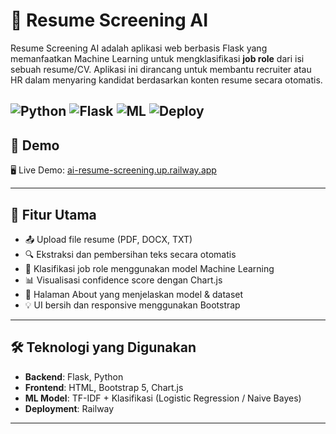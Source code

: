 # 🤖 Resume Screening AI

Resume Screening AI adalah aplikasi web berbasis Flask yang memanfaatkan Machine Learning untuk mengklasifikasi **job role** dari isi sebuah resume/CV. Aplikasi ini dirancang untuk membantu recruiter atau HR dalam menyaring kandidat berdasarkan konten resume secara otomatis.

![Python](https://img.shields.io/badge/Python-3.12-blue)
![Flask](https://img.shields.io/badge/Flask-Web%20Framework-yellow)
![ML](https://img.shields.io/badge/Machine%20Learning-TFIDF%20%2B%20Model-green)
![Deploy](https://img.shields.io/badge/Deployed%20On-Railway-lightgrey)
---

## 🚀 Demo

🖥️ Live Demo: [ai-resume-screening.up.railway.app](ai-resume-screening.up.railway.app)  


---

## 📁 Fitur Utama

- 📤 Upload file resume (PDF, DOCX, TXT)
- 🔍 Ekstraksi dan pembersihan teks secara otomatis
- 🤖 Klasifikasi job role menggunakan model Machine Learning
- 📊 Visualisasi confidence score dengan Chart.js
- 📄 Halaman About yang menjelaskan model & dataset
- 💡 UI bersih dan responsive menggunakan Bootstrap

---

## 🛠️ Teknologi yang Digunakan

- **Backend**: Flask, Python
- **Frontend**: HTML, Bootstrap 5, Chart.js
- **ML Model**: TF-IDF + Klasifikasi (Logistic Regression / Naive Bayes)
- **Deployment**: Railway

---

